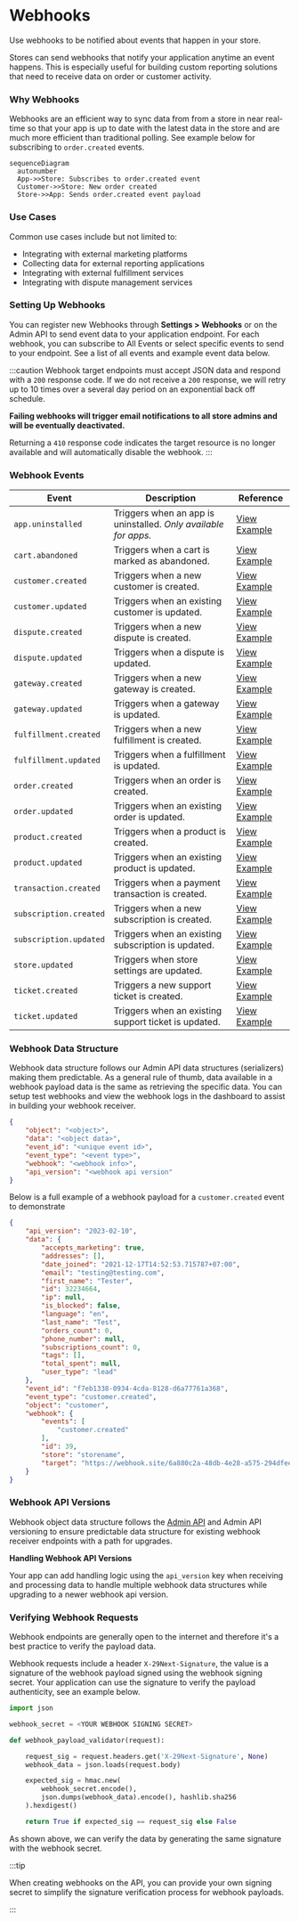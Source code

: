 # Webhooks

Use webhooks to be notified about events that happen in your store.

Stores can send webhooks that notify your application anytime an event happens. This is especially useful for building custom reporting solutions that need to receive data on order or customer activity.

### Why Webhooks

Webhooks are an efficient way to sync data from from a store in near real-time so that your app is up to date with the latest data in the store and are much more efficient than traditional polling. See example below for subscribing to `order.created` events.

``` mermaid
sequenceDiagram
  autonumber
  App->>Store: Subscribes to order.created event
  Customer->>Store: New order created
  Store->>App: Sends order.created event payload
```

### Use Cases

Common use cases include but not limited to:

- Integrating with external marketing platforms
- Collecting data for external reporting applications
- Integrating with external fulfillment services
- Integrating with dispute management services


### Setting Up Webhooks

You can register new Webhooks through **Settings > Webhooks** or on the Admin API to send event data to your application endpoint. For each webhook, you can subscribe to All Events or select specific events to send to your endpoint. See a list of all events and example event data below.

:::caution
Webhook target endpoints must accept JSON data and respond with a `200` response code. If we do not receive a `200` response, we will retry up to 10 times over a several day period on an exponential back off schedule.

**Failing webhooks will trigger email notifications to all store admins and will be eventually deactivated.**

Returning a `410` response code indicates the target resource is no longer available and will automatically disable the webhook.
:::

### Webhook Events

| Event                     | Description                          | Reference |
| -----------               | ------------------------------------ | ----- |
| `app.uninstalled`         | Triggers when an app is uninstalled. *Only available for apps.*| [View Example](/docs/api/admin/reference/#/webhooks/app.uninstalled/post) |
| `cart.abandoned`          | Triggers when a cart is marked as abandoned. | [View Example](/docs/api/admin/reference/#/webhooks/cart.abandoned/post) |
| `customer.created`        | Triggers when a new customer is created. | [View Example](/docs/api/admin/reference/#/webhooks/customer.created/post) |
| `customer.updated`        | Triggers when an existing customer is updated. | [View Example](/docs/api/admin/reference/#/webhooks/customer.updated/post) |
| `dispute.created`         | Triggers when a new dispute is created. | [View Example](/docs/api/admin/reference/#/webhooks/dispute.created/post) |
| `dispute.updated`         | Triggers when a dispute is updated. | [View Example](/docs/api/admin/reference/#/webhooks/dispute.updated/post) |
| `gateway.created`         | Triggers when a new gateway is created. | [View Example](/docs/api/admin/reference/#/webhooks/gateway.created/post) |
| `gateway.updated`         | Triggers when a gateway is updated. | [View Example](/docs/api/admin/reference/#/webhooks/gateway.updated/post) |
| `fulfillment.created`     | Triggers when a new fulfillment is created. | [View Example](/docs/api/admin/reference/#/webhooks/fulfillment.created/post) |
| `fulfillment.updated`     | Triggers when a fulfillment is updated. | [View Example](/docs/api/admin/reference/#/webhooks/fulfillment.updated/post) |
| `order.created`           | Triggers when an order is created. | [View Example](/docs/api/admin/reference/#/webhooks/order.created/post) |
| `order.updated`           | Triggers when an existing order is updated. | [View Example](/docs/api/admin/reference/#/webhooks/order.updated/post) |
| `product.created`         | Triggers when a product is created. | [View Example](/docs/api/admin/reference/#/webhooks/product.created/post) |
| `product.updated`         | Triggers when an existing product is updated. | [View Example](/docs/api/admin/reference/#/webhooks/product.updated/post) |
| `transaction.created`     | Triggers when a payment transaction is created. | [View Example](/docs/api/admin/reference/#/webhooks/transaction.created/post) |
| `subscription.created`    | Triggers when a new subscription is created. | [View Example](/docs/api/admin/reference/#/webhooks/subscription.created/post) |
| `subscription.updated`    | Triggers when an existing subscription is updated. | [View Example](/docs/api/admin/reference/#/webhooks/subscription.updated/post) |
| `store.updated`           | Triggers when store settings are updated. | [View Example](/docs/api/admin/reference/#/webhooks/store.updated/post) |
| `ticket.created`          | Triggers a new support ticket is created. |  [View Example](/docs/api/admin/reference/#/webhooks/ticket.created/post) |
| `ticket.updated`          | Triggers when an existing support ticket is updated. | [View Example](/docs/api/admin/reference/#/webhooks/ticket.updated/post) |

### Webhook Data Structure

Webhook data structure follows our Admin API data structures (serializers) making them predictable. As a general rule of thumb, data available in a webhook payload data is the same as retrieving the specific data. You can setup test webhooks and view the webhook logs in the dashboard to assist in building your webhook receiver.

```json title="Webhook Event Payload Structure"
{
    "object": "<object>",
    "data": "<object data>",
    "event_id": "<unique event id>",
    "event_type": "<event type>",
    "webhook": "<webhook info>",
    "api_version": "<webhook api version"
}

```

Below is a full example of a webhook payload for a `customer.created` event to demonstrate

```json title="Example Webhook Event Data"
{
    "api_version": "2023-02-10",
    "data": {
        "accepts_marketing": true,
        "addresses": [],
        "date_joined": "2021-12-17T14:52:53.715787+07:00",
        "email": "testing@testing.com",
        "first_name": "Tester",
        "id": 32234664,
        "ip": null,
        "is_blocked": false,
        "language": "en",
        "last_name": "Test",
        "orders_count": 0,
        "phone_number": null,
        "subscriptions_count": 0,
        "tags": [],
        "total_spent": null,
        "user_type": "lead"
    },
    "event_id": "f7eb1338-0934-4cda-8128-d6a77761a368",
    "event_type": "customer.created",
    "object": "customer",
    "webhook": {
        "events": [
            "customer.created"
        ],
        "id": 39,
        "store": "storename",
        "target": "https://webhook.site/6a880c2a-48db-4e28-a575-294dfee934234"
    }
}
```

### Webhook API Versions

Webhook object data structure follows the [Admin API](/docs/api/admin/index.md) and Admin API versioning to ensure predictable data structure for existing webhook receiver endpoints with a path for upgrades.

**Handling Webhook API Versions**

Your app can add handling logic using the `api_version` key when receiving and processing data to handle multiple webhook data structures while upgrading to a newer webhook api version.


### Verifying Webhook Requests

Webhook endpoints are generally open to the internet and therefore it's a best practice to verify the payload data.

Webhook requests include a header `X-29Next-Signature`, the value is a signature of the webhook payload signed using the webhook signing secret. Your application can use the signature to verify the payload authenticity, see an example below.

```python title="Verifying Webhook Payload"
import json

webhook_secret = <YOUR WEBHOOK SIGNING SECRET>

def webhook_payload_validator(request):

    request_sig = request.headers.get('X-29Next-Signature', None)
    webhook_data = json.loads(request.body)

    expected_sig = hmac.new(
        webhook_secret.encode(),
        json.dumps(webhook_data).encode(), hashlib.sha256
    ).hexdigest()

    return True if expected_sig == request_sig else False
```

As shown above, we can verify the data by generating the same signature with the webhook secret.

:::tip

When creating webhooks on the API, you can provide your own signing secret to simplify the signature verification process for webhook payloads.

:::
